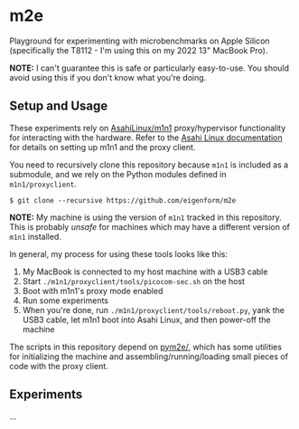 # m2e

Playground for experimenting with microbenchmarks on Apple Silicon 
(specifically the T8112 - I'm using this on my 2022 13" MacBook Pro).

**NOTE:** I can't guarantee this is safe or particularly easy-to-use. 
You should avoid using this if you don't know what you're doing. 

## Setup and Usage

These experiments rely on [AsahiLinux/m1n1](https://github.com/AsahiLinux/m1n1)
proxy/hypervisor functionality for interacting with the hardware. Refer to the 
[Asahi Linux documentation](https://github.com/AsahiLinux/docs/wiki) for 
details on setting up m1n1 and the proxy client.

You need to recursively clone this repository because `m1n1` is included as 
a submodule, and we rely on the Python modules defined in `m1n1/proxyclient`.

```
$ git clone --recursive https://github.com/eigenform/m2e
```

**NOTE:** My machine is using the version of `m1n1` tracked in this repository.
This is probably *unsafe* for machines which may have a different version of
`m1n1` installed.

In general, my process for using these tools looks like this:

1. My MacBook is connected to my host machine with a USB3 cable
2. Start `./m1n1/proxyclient/tools/picocom-sec.sh` on the host
3. Boot with m1n1's proxy mode enabled
4. Run some experiments
5. When you're done, run `./m1n1/proxyclient/tools/reboot.py`, yank the 
   USB3 cable, let m1n1 boot into Asahi Linux, and then power-off the 
   machine

The scripts in this repository depend on [pym2e/](./pym2e/), which has some 
utilities for initializing the machine and assembling/running/loading small 
pieces of code with the proxy client.

## Experiments

...


